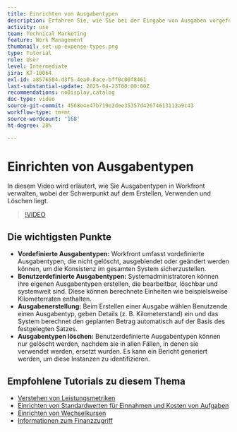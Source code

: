 ```yaml
---
title: Einrichten von Ausgabentypen
description: Erfahren Sie, wie Sie bei der Eingabe von Ausgaben vorgefertigte Ausgabetypen verwenden und wie Sie neue Ausgabentypen erstellen können.
activity: use
team: Technical Marketing
feature: Work Management
thumbnail: set-up-expense-types.png
type: Tutorial
role: User
level: Intermediate
jira: KT-10064
exl-id: a8576504-d3f5-4ea0-8ace-bff0c00f8461
last-substantial-update: 2025-04-23T00:00:00Z
recommendations: noDisplay,catalog
doc-type: video
source-git-commit: 4568e4e47b719e2dee35357d42674613112a9c43
workflow-type: tm+mt
source-wordcount: '168'
ht-degree: 28%

---
```


# Einrichten von Ausgabentypen

In diesem Video wird erläutert, wie Sie Ausgabentypen in Workfront verwalten, wobei der Schwerpunkt auf dem Erstellen, Verwenden und Löschen liegt.


>[!VIDEO](https://video.tv.adobe.com/v/3457702/?quality=12&learn=on&enablevpops)

## Die wichtigsten Punkte

* **Vordefinierte Ausgabentypen:** Workfront umfasst vordefinierte Ausgabentypen, die nicht gelöscht, ausgeblendet oder geändert werden können, um die Konsistenz im gesamten System sicherzustellen.
* **Benutzerdefinierte Ausgabentypen:** Systemadministratoren können ihre eigenen Ausgabentypen erstellen, die bearbeitbar, löschbar und systemweit sind. Diese können berechnete Einheiten wie beispielsweise Kilometerraten enthalten.
* **Ausgabenerstellung:** Beim Erstellen einer Ausgabe wählen Benutzende einen Ausgabentyp, geben Details (z. B. Kilometerstand) ein und das System berechnet den geplanten Betrag automatisch auf der Basis des festgelegten Satzes.
* **Ausgabentypen löschen:** Benutzerdefinierte Ausgabentypen können nur gelöscht werden, nachdem sie in allen Fällen, in denen sie verwendet werden, ersetzt wurden. Es kann ein Bericht generiert werden, um diese Instanzen zu identifizieren.

## Empfohlene Tutorials zu diesem Thema

* [Verstehen von Leistungsmetriken](/help/manage-work/project-finances/understand-performance-metrics.md)
* [Einrichten von Standardwerten für Einnahmen und Kosten von Aufgaben](/help/manage-work/project-finances/set-up-task-revenue-and-cost-defaults.md)
* [Einrichten von Wechselkursen](/help/manage-work/project-finances/set-up-exchange-rates.md)
* [Informationen zum Finanzzugriff](/help/manage-work/project-finances/understand-financial-access.md)
